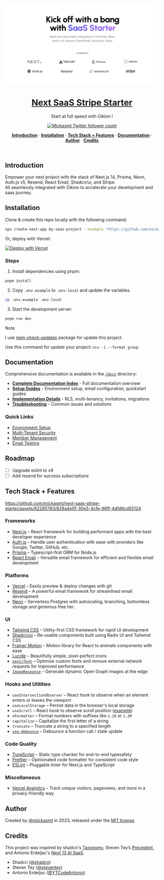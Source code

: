 <a href="https://next-saas-stripe-starter.vercel.app">
  <img alt="Oikion" src="public/_static/og.jpg">
  <h1 align="center">Next SaaS Stripe Starter</h1>
</a>

<p align="center">
  Start at full speed with Oikion !
</p>

<p align="center">
  <a href="https://twitter.com/miickasmt">
    <img src="https://img.shields.io/twitter/follow/miickasmt?style=flat&label=miickasmt&logo=twitter&color=0bf&logoColor=fff" alt="Mickasmt Twitter follower count" />
  </a>
</p>

<p align="center">
  <a href="#introduction"><strong>Introduction</strong></a> ·
  <a href="#installation"><strong>Installation</strong></a> ·
  <a href="#tech-stack--features"><strong>Tech Stack + Features</strong></a> ·
  <a href="#documentation"><strong>Documentation</strong></a> ·
  <a href="#author"><strong>Author</strong></a> ·
  <a href="#credits"><strong>Credits</strong></a>
</p>
<br/>

## Introduction

Empower your next project with the stack of Next.js 14, Prisma, Neon, Auth.js v5, Resend, React Email, Shadcn/ui, and Stripe.
<br/>
All seamlessly integrated with Oikion to accelerate your development and saas journey.

## Installation

Clone & create this repo locally with the following command:

```bash
npx create-next-app my-saas-project --example "https://github.com/mickasmt/next-saas-stripe-starter"
```

Or, deploy with Vercel:

[![Deploy with Vercel](https://vercel.com/button)](https://vercel.com/new/clone?repository-url=https%3A%2F%2Fgithub.com%2Fmickasmt%2Fnext-saas-stripe-starter)

### Steps

1. Install dependencies using pnpm:

```sh
pnpm install
```

2. Copy `.env.example` to `.env.local` and update the variables.

```sh
cp .env.example .env.local
```

3. Start the development server:

```sh
pnpm run dev
```

> [!NOTE]  
> I use [npm-check-updates](https://www.npmjs.com/package/npm-check-updates) package for update this project.
>
> Use this command for update your project: `ncu -i --format group`

## Documentation

Comprehensive documentation is available in the [`/docs`](./docs) directory:

- **[Complete Documentation Index](./docs/README.md)** - Full documentation overview
- **[Setup Guides](./docs/setup)** - Environment setup, email configuration, quickstart guides
- **[Implementation Details](./docs/implementation)** - RLS, multi-tenancy, invitations, migrations
- **[Troubleshooting](./docs/troubleshooting)** - Common issues and solutions

### Quick Links
- [Environment Setup](./docs/setup/ENVIRONMENT_SETUP_GUIDE.md)
- [Multi-Tenant Security](./docs/implementation/RLS_ORG_MANAGEMENT_COMPLETE.md)
- [Member Management](./docs/setup/QUICKSTART_MEMBERS.md)
- [Email Testing](./docs/setup/DEV_EMAIL_TESTING.md)

## Roadmap
- [ ] Upgrade eslint to v9
- [ ] Add resend for success subscriptions

## Tech Stack + Features

https://github.com/mickasmt/next-saas-stripe-starter/assets/62285783/828a4e0f-30e3-4cfe-96ff-4dfd9cd55124

### Frameworks

- [Next.js](https://nextjs.org/) – React framework for building performant apps with the best developer experience
- [Auth.js](https://authjs.dev/) – Handle user authentication with ease with providers like Google, Twitter, GitHub, etc.
- [Prisma](https://www.prisma.io/) – Typescript-first ORM for Node.js
- [React Email](https://react.email/) – Versatile email framework for efficient and flexible email development

### Platforms

- [Vercel](https://vercel.com/) – Easily preview & deploy changes with git
- [Resend](https://resend.com/) – A powerful email framework for streamlined email development
- [Neon](https://neon.tech/) – Serverless Postgres with autoscaling, branching, bottomless storage and generous free tier.

### UI

- [Tailwind CSS](https://tailwindcss.com/) – Utility-first CSS framework for rapid UI development
- [Shadcn/ui](https://ui.shadcn.com/) – Re-usable components built using Radix UI and Tailwind CSS
- [Framer Motion](https://framer.com/motion) – Motion library for React to animate components with ease
- [Lucide](https://lucide.dev/) – Beautifully simple, pixel-perfect icons
- [`next/font`](https://nextjs.org/docs/basic-features/font-optimization) – Optimize custom fonts and remove external network requests for improved performance
- [`ImageResponse`](https://nextjs.org/docs/app/api-reference/functions/image-response) – Generate dynamic Open Graph images at the edge

### Hooks and Utilities

- `useIntersectionObserver` – React hook to observe when an element enters or leaves the viewport
- `useLocalStorage` – Persist data in the browser's local storage
- `useScroll` – React hook to observe scroll position ([example](https://github.com/mickasmt/precedent/blob/main/components/layout/navbar.tsx#L12))
- `nFormatter` – Format numbers with suffixes like `1.2k` or `1.2M`
- `capitalize` – Capitalize the first letter of a string
- `truncate` – Truncate a string to a specified length
- [`use-debounce`](https://www.npmjs.com/package/use-debounce) – Debounce a function call / state update

### Code Quality

- [TypeScript](https://www.typescriptlang.org/) – Static type checker for end-to-end typesafety
- [Prettier](https://prettier.io/) – Opinionated code formatter for consistent code style
- [ESLint](https://eslint.org/) – Pluggable linter for Next.js and TypeScript

### Miscellaneous

- [Vercel Analytics](https://vercel.com/analytics) – Track unique visitors, pageviews, and more in a privacy-friendly way

## Author

Created by [@miickasmt](https://twitter.com/miickasmt) in 2023, released under the [MIT license](https://github.com/shadcn/taxonomy/blob/main/LICENSE.md).

## Credits

This project was inspired by shadcn's [Taxonomy](https://github.com/shadcn-ui/taxonomy), Steven Tey’s [Precedent](https://github.com/steven-tey/precedent), and Antonio Erdeljac's [Next 13 AI SaaS](https://github.com/AntonioErdeljac/next13-ai-saas).

- Shadcn ([@shadcn](https://twitter.com/shadcn))
- Steven Tey ([@steventey](https://twitter.com/steventey))
- Antonio Erdeljac ([@YTCodeAntonio](https://twitter.com/AntonioErdeljac))
